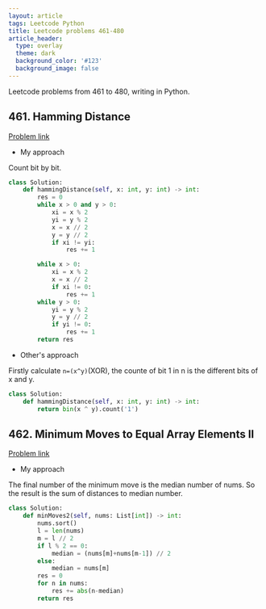 ```yaml
---
layout: article
tags: Leetcode Python
title: Leetcode problems 461-480
article_header:
  type: overlay
  theme: dark
  background_color: '#123'
  background_image: false
---
```


Leetcode problems from 461 to 480, writing in Python.

<!--more-->

## 461. Hamming Distance

[Problem link](https://leetcode.com/problems/hamming-distance/)

- My approach

Count bit by bit.

```python
class Solution:
    def hammingDistance(self, x: int, y: int) -> int:
        res = 0
        while x > 0 and y > 0:
            xi = x % 2
            yi = y % 2
            x = x // 2
            y = y // 2
            if xi != yi:
                res += 1

        while x > 0:
            xi = x % 2
            x = x // 2
            if xi != 0:
                res += 1
        while y > 0:
            yi = y % 2
            y = y // 2
            if yi != 0:
                res += 1
        return res
```

- Other's approach

Firstly calculate `n=(x^y)`(XOR), the counte of bit 1 in n is the different bits of x and y.

```python
class Solution:
    def hammingDistance(self, x: int, y: int) -> int:
        return bin(x ^ y).count('1')
```


## 462. Minimum Moves to Equal Array Elements II

[Problem link](https://leetcode.com/problems/minimum-moves-to-equal-array-elements-ii/)

- My approach

The final number of the minimum move is the median number of nums. So the result is the sum of distances to median number.

```python
class Solution:
    def minMoves2(self, nums: List[int]) -> int:
        nums.sort()
        l = len(nums)
        m = l // 2
        if l % 2 == 0:
            median = (nums[m]+nums[m-1]) // 2
        else:
            median = nums[m]
        res = 0
        for n in nums:
            res += abs(n-median)
        return res
```

